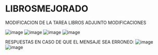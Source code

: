 # LIBROSMEJORADO

MODIFICACION DE LA TAREA LIBROS ADJUNTO MODIFICACIONES

![image](https://github.com/Yeiberpv/LIBROSMEJORADO/assets/99482598/f6521de0-dfbe-43b8-b688-ccb7729a3f21)
![image](https://github.com/Yeiberpv/LIBROSMEJORADO/assets/99482598/0729d1dc-e51c-42b7-99a0-92ec378ee260)
![image](https://github.com/Yeiberpv/LIBROSMEJORADO/assets/99482598/9db072fa-ce0f-46ba-89f6-c9bbde8a8038)
![image](https://github.com/Yeiberpv/LIBROSMEJORADO/assets/99482598/1944bce4-137e-4cae-b922-a3c5217a3cde)

RESPUESTAS EN CASO DE QUE EL MENSAJE SEA ERRONEO:
![image](https://github.com/Yeiberpv/LIBROSMEJORADO/assets/99482598/62a02007-8435-4831-9939-9677f48e4ad7)
![image](https://github.com/Yeiberpv/LIBROSMEJORADO/assets/99482598/c5d8c7e4-9e0d-43e6-b055-5ec16361d112)
